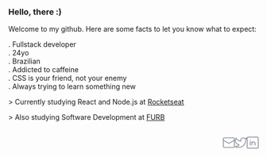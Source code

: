 ### Hello, there :)

Welcome to my github. Here are some facts to let you know what to expect: <br/>

 . Fullstack developer <br/>
 . 24yo </br>
 . Brazilian <br/>
 . Addicted to caffeine <br/>
 . CSS is your friend, not your enemy <br/>
 . Always trying to learn something new <br/>
 
 \> Currently studying React and Node.js at [Rocketseat](https://rocketseat.com.br/) <br/>
 
 \> Also studying Software Development at [FURB](https://www.furb.br/pt/graduacao/sistemas-de-Informacao)<br/>
 
<br/>

  <a href="https://in.linkedin.com/in/iara">
    <img align="right" alt="Linkedin" width="24px" src="https://github.com/iaraoliveira/iaraoliveira/blob/master/assets/linkedin.svg" />
  </a>
  <a href="https://twitter.com/whoisiara_">
    <img align="right" alt="Twitter" width="24px" src="https://github.com/iaraoliveira/iaraoliveira/blob/master/assets/twitter.svg" />
  </a>
  <a href="mailto:iara99oliveira@gmail.com">
    <img align="right" alt="Gmail" width="24px" src="https://github.com/iaraoliveira/iaraoliveira/blob/master/assets/envelope.svg" />
  </a>
